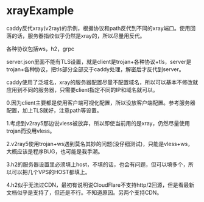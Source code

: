 # xrayExample
caddy反代xray(v2ray)的示例，根据协议和path反代到不同的xray端口。使用回落的话，服务器指纹似乎仍然是xray的，所以尽量用反代。

各种协议包括ws，h2，grpc

server.json里面不能有TLS设置，就是client是trojan+各种协议+tls，server是trojan+各种协议，把tls部分全部交于caddy处理，解密后才反代到server。

caddy使用了泛域名，xray的服务器配置尽量不配置域名，所以可以基本不修改就应用到不同的服务器，只需要client指定不同的IP和域名就可以。

0.因为client主要都是使用客户端可视化配置，所以没放客户端配置。参考服务器配置，加上TLS就好，注意path等设置。

1.考虑到v2ray5那边说vless被放弃，所以即使当前用的是xray，仍然尽量使用trojan而没用vless。

2.v2ray5使用trojan+ws遇到莫名其妙的问题(没仔细测试)，只能是vless+ws，大概应该是程序BUG，也可能是我手潮。

3.h2的服务器设置里必须填上host，不填的话，也会有问题，但可以填多个，所以可以把几个VPS的HOST都填上。

4.h2似乎无法过CDN，最初有说明说CloudFlare不支持http/2回源，但是看最新文档似乎是支持了，但还是不行。不知道原因。另两个支持CDN。